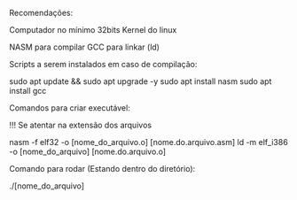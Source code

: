 Recomendações:

Computador no mínimo 32bits
Kernel do linux

NASM para compilar
GCC para linkar (ld)

 Scripts a serem instalados em caso de compilação:

sudo apt update && sudo apt upgrade -y
sudo apt install nasm
sudo apt install gcc

Comandos para criar executável:

!!! Se atentar na extensão dos arquivos

nasm -f elf32 -o [nome_do_arquivo.o] [nome.do.arquivo.asm]
ld -m elf_i386 -o [nome_do_arquivo] [nome.do.arquivo.o]

Comando para rodar (Estando dentro do diretório):

./[nome_do_arquivo]
